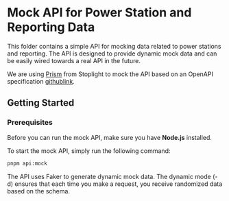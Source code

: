 # Mock API for Power Station and Reporting Data

This folder contains a simple API for mocking data related to power stations and reporting. The API is designed to provide dynamic mock data and can be easily wired towards a real API in the future.

We are using [Prism](https://stoplight.io/open-source/prism) from Stoplight to mock the API based on an OpenAPI specification [githublink](https://github.com/stoplightio/prism).

## Getting Started

### Prerequisites

Before you can run the mock API, make sure you have **Node.js** installed.

To start the mock API, simply run the following command:

```bash
pnpm api:mock
```

The API uses Faker to generate dynamic mock data. The dynamic mode (-d) ensures that each time you make a request, you receive randomized data based on the schema.
